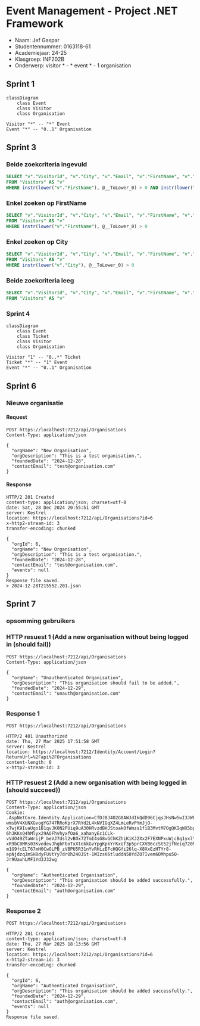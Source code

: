 # Event Management - Project .NET Framework

* Naam: Jef Gaspar
* Studentennummer: 0163118-61
* Academiejaar: 24-25
* Klasgroep: INF202B
* Onderwerp: visitor * - * event * - 1 organisation

## Sprint 1
```mermaid
classDiagram
    class Event
    class Visitor
    class Organisation
    
Visitor "*" -- "*" Event
Event "*" -- "0..1" Organisation
```


## Sprint 3

### Beide zoekcriteria ingevuld
```sql
SELECT "v"."VisitorId", "v"."City", "v"."Email", "v"."FirstName", "v"."LastName", "v"."PhoneNumber"
FROM "Visitors" AS "v"
WHERE instr(lower("v"."FirstName"), @__ToLower_0) > 0 AND instr(lower("v"."City"), @__ToLower_1) > 0
```

### Enkel zoeken op FirstName
```sql
SELECT "v"."VisitorId", "v"."City", "v"."Email", "v"."FirstName", "v"."LastName", "v"."PhoneNumber"
FROM "Visitors" AS "v"
WHERE instr(lower("v"."FirstName"), @__ToLower_0) > 0
```

### Enkel zoeken op City
```sql
SELECT "v"."VisitorId", "v"."City", "v"."Email", "v"."FirstName", "v"."LastName", "v"."PhoneNumber"
FROM "Visitors" AS "v"
WHERE instr(lower("v"."City"), @__ToLower_0) > 0
```

### Beide zoekcriteria leeg
```sql
SELECT "v"."VisitorId", "v"."City", "v"."Email", "v"."FirstName", "v"."LastName", "v"."PhoneNumber"
FROM "Visitors" AS "v"
```

### Sprint 4 

```mermaid
classDiagram
    class Event
    class Ticket
    class Visitor
    class Organisation
    
Visitor "1" -- "0..*" Ticket
Ticket "*" -- "1" Event
Event "*" -- "0..1" Organisation
```

## Sprint 6

### Nieuwe organisatie

#### Request

```http request
POST https://localhost:7212/api/Organisations
Content-Type: application/json

{
  "orgName": "New Organisation",
  "orgDescription": "This is a test organisation.",
  "foundedDate": "2024-12-28",
  "contactEmail": "test@organisation.com"
}
```
#### Response
```http request
HTTP/2 201 Created
content-type: application/json; charset=utf-8
date: Sat, 28 Dec 2024 20:55:51 GMT
server: Kestrel
location: https://localhost:7212/api/Organisations?id=6
x-http2-stream-id: 3
transfer-encoding: chunked

{
  "orgId": 6,
  "orgName": "New Organisation",
  "orgDescription": "This is a test organisation.",
  "foundedDate": "2024-12-28",
  "contactEmail": "test@organisation.com",
  "events": null
}
Response file saved.
> 2024-12-28T215552.201.json

```


## Sprint 7

### opsomming gebruikers



### HTTP resuest 1 (Add a new organisation without being logged in (should fail))
```http request
POST https://localhost:7212/api/Organisations
Content-Type: application/json

{
  "orgName": "Unauthenticated Organisation",
  "orgDescription": "This organisation should fail to be added.",
  "foundedDate": "2024-12-29",
  "contactEmail": "unauth@organisation.com"
}
```
### Response 1
```http request
POST https://localhost:7212/api/Organisations

HTTP/2 401 Unauthorized
date: Thu, 27 Mar 2025 17:51:58 GMT
server: Kestrel
location: https://localhost:7212/Identity/Account/Login?ReturnUrl=%2Fapi%2FOrganisations
content-length: 0
x-http2-stream-id: 3
```

### HTTP resuest 2 (Add a new organisation with being logged in (should succeed))
```http request
POST https://localhost:7212/api/Organisations
Content-Type: application/json
Cookie: .AspNetCore.Identity.Application=CfDJ8J4O2G8AWJdIkQdD96CjqsJHsNw5wI3JWFCmU2Wv7_q7sIyRNAJ3FDw3DmBqrTlz6G1GfowMQLMf279e0a_Ej2X6BpWIYoyzEOjSw0YK5DAB4BDx59DyxD7mZJBkAUzflfKpGulc95hEo4U-wmsbV4XUNXGvogYG747RRoKprX7RYd2L4kNVIGqXZ4LmLeRvPYmJjO-xTwjK9IuaUqo1B1qvJK0N2PUiq9uA30HRvzdBHJStoakOfWmzs1fiB3MvtM7OgQKIqWX5bp1ZPBOjiGVnJuLP2YutZLNvMHxfw7O5Tfjmn0y0rehpow7VV6bk3RQHbqTbvEY9BiWS3uVY1I3E954IgbJdRFqy4OgJBjtrhT-6hJKKsQ4hMlyx29AOFhvhyxfOa6_xahanyEc1CLk-vVdO49ZTaWrijP_beVJ7dsl2vBOx72TmI4sG8vGChKZhiKiKJ2Xx2F7EXNPxuWjcBq1yxlYlBIZSjfhpjb6FS8HrLecvfihOmOs1Oyp_asB3mtCwflw895YHoQA3cN0BnR026Jji2AJFTQsmgE_YLwHTlnlxV5V7xJicERVGgLAMLEK57SPhRlI8Q00MAM1BSDmEe-xR9bC8MRs03KvedevJhgbFboTxXtekkGvYpgKpkYrKxUf3p5prCXVB6ccSt52jfNeiq720NSAoPKQLXCF-m1G9fcELT67mH0CwOLPB_zVBPU5R31nYvRHizEFcHQGfi26lq-X8XxEzHTYr8-epNjdzqJmSH8dyFUVtYy7drOh240JSt-1WIzsK6tluddN50YdZO7Ivem6OMhpu5Q-Jr9UauhLMF1Yd3J32wg

{
  "orgName": "Authenticated Organisation",
  "orgDescription": "This organisation should be added successfully.",
  "foundedDate": "2024-12-29",
  "contactEmail": "auth@organisation.com"
}
```

### Response 2
```http request
POST https://localhost:7212/api/Organisations

HTTP/2 201 Created
content-type: application/json; charset=utf-8
date: Thu, 27 Mar 2025 18:13:56 GMT
server: Kestrel
location: https://localhost:7212/api/Organisations?id=6
x-http2-stream-id: 3
transfer-encoding: chunked

{
  "orgId": 6,
  "orgName": "Authenticated Organisation",
  "orgDescription": "This organisation should be added successfully.",
  "foundedDate": "2024-12-29",
  "contactEmail": "auth@organisation.com",
  "events": null
}
Response file saved.
```



